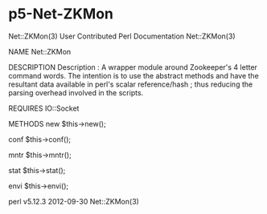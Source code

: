 p5-Net-ZKMon
============

Net::ZKMon(3)         User Contributed Perl Documentation        Net::ZKMon(3)


NAME
       Net::ZKMon

DESCRIPTION
       Description :
         A wrapper module around Zookeeper's 4 letter command words.
         The intention is to use the abstract methods and have the resultant
         data available in perl's scalar reference/hash ;
         thus reducing the parsing overhead involved in the scripts.

REQUIRES
       IO::Socket

METHODS
   new
        $this->new();

   conf
        $this->conf();

   mntr
        $this->mntr();

   stat
        $this->stat();

   envi
        $this->envi();



perl v5.12.3                      2012-09-30                     Net::ZKMon(3)